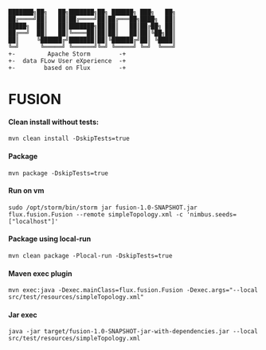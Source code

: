 ```
███████╗██╗   ██╗███████╗██╗ ██████╗ ███╗   ██╗
██╔════╝██║   ██║██╔════╝██║██╔═══██╗████╗  ██║
█████╗  ██║   ██║███████╗██║██║   ██║██╔██╗ ██║
██╔══╝  ██║   ██║╚════██║██║██║   ██║██║╚██╗██║
██║     ╚██████╔╝███████║██║╚██████╔╝██║ ╚████║
╚═╝      ╚═════╝ ╚══════╝╚═╝ ╚═════╝ ╚═╝  ╚═══╝
+-         Apache Storm        -+
+-  data FLow User eXperience  -+
+-        based on Flux        -+
```


# FUSION

#### Clean install without tests:
```
mvn clean install -DskipTests=true
```


#### Package
```
mvn package -DskipTests=true
```

#### Run on vm
```
sudo /opt/storm/bin/storm jar fusion-1.0-SNAPSHOT.jar flux.fusion.Fusion --remote simpleTopology.xml -c 'nimbus.seeds=["localhost"]'
```

#### Package using local-run
```
mvn clean package -Plocal-run -DskipTests=true
```

#### Maven exec plugin
```
mvn exec:java -Dexec.mainClass=flux.fusion.Fusion -Dexec.args="--local src/test/resources/simpleTopology.xml"
```

#### Jar exec
```
java -jar target/fusion-1.0-SNAPSHOT-jar-with-dependencies.jar --local src/test/resources/simpleTopology.xml
```

